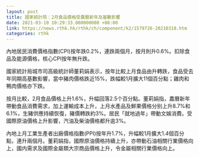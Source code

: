 ```yaml
---
layout: post
title: 國家統計局：2月食品價格受農曆新年及基數影響
date: 2021-03-10 10:29:33.000000000 +08:00
link: https://news.rthk.hk/rthk/ch/component/k2/1579726-20210310.htm
categories: rthk
---
```


內地居民消費價格指數(CPI)按年跌0.2%，連跌兩個月，按月則升0.6%。扣除食品及能源價格，核心CPI按年無升跌。

國家統計局城市司高級統計師董莉娟表示，按年比較上月食品由升轉跌，食品受去年同期高基數影響，當中豬肉價格跌近15%，跌幅較1月擴大11個百分點；雞肉和鴨肉價格亦下跌。

按月比較，2月食品價格上升1.6%，升幅回落2.5个百分點。董莉娟指，農曆新年帶動食品消費需求，加上運輸成本上升，上月水產品及鮮果價格分别上升8.7%和6.1%，生豬供應持續恢復，豬價轉跌約3%。居民「就地過年」帶動文娛消費。受國際原油價格上升影響，汽油及柴油價格都升逾3%。

內地上月工業生產者出廠價格指數(PPI)按年升1.7%，升幅較1月擴大1.4個百分點，連升兩個月。董莉娟指，國際原油價格持續上升，亦帶動石油相關行業價格向上，國内需求及國際金屬類大宗商品價格上升，令金屬相關行業價格向上。
